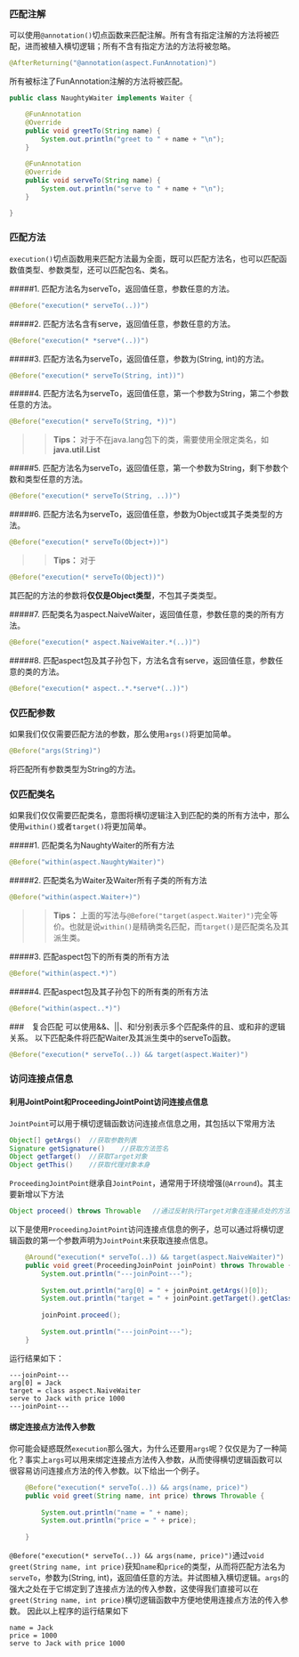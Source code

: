 ### 匹配注解
可以使用`@annotation()`切点函数来匹配注解。所有含有指定注解的方法将被匹配，进而被植入横切逻辑；所有不含有指定方法的方法将被忽略。
```java
@AfterReturning("@annotation(aspect.FunAnnotation)")
```
所有被标注了FunAnnotation注解的方法将被匹配。
```java
public class NaughtyWaiter implements Waiter {

	@FunAnnotation
	@Override
	public void greetTo(String name) {
		System.out.println("greet to " + name + "\n");
	}
	
	@FunAnnotation
	@Override
	public void serveTo(String name) {
		System.out.println("serve to " + name + "\n");
	}

}
```

### 匹配方法
`execution()`切点函数用来匹配方法最为全面，既可以匹配方法名，也可以匹配函数值类型、参数类型，还可以匹配包名、类名。

#####1. 匹配方法名为serveTo，返回值任意，参数任意的方法。
```java
@Before("execution(* serveTo(..))")
```

#####2. 匹配方法名含有serve，返回值任意，参数任意的方法。
```java
@Before("execution(* *serve*(..))")
```
#####3. 匹配方法名为serveTo，返回值任意，参数为(String, int)的方法。
```java
@Before("execution(* serveTo(String, int))")
```

#####4. 匹配方法名为serveTo，返回值任意，第一个参数为String，第二个参数任意的方法。
```java
@Before("execution(* serveTo(String, *))")
```
>> **Tips：** 对于不在java.lang包下的类，需要使用全限定类名，如**java.util.List**

#####5. 匹配方法名为serveTo，返回值任意，第一个参数为String，剩下参数个数和类型任意的方法。
```java
@Before("execution(* serveTo(String, ..))")
```

#####6. 匹配方法名为serveTo，返回值任意，参数为Object或其子类类型的方法。
```java
@Before("execution(* serveTo(Object+))")
```
>> **Tips：** 对于
```java
@Before("execution(* serveTo(Object))")
```
其匹配的方法的参数将**仅仅是Object类型**，不包其子类类型。

#####7. 匹配类名为aspect.NaiveWaiter，返回值任意，参数任意的类的所有方法。
```java
@Before("execution(* aspect.NaiveWaiter.*(..))")
```

#####8. 匹配aspect包及其子孙包下，方法名含有serve，返回值任意，参数任意的类的方法。
```java
@Before("execution(* aspect..*.*serve*(..))")
```


### 仅匹配参数
如果我们仅仅需要匹配方法的参数，那么使用`args()`将更加简单。
```java
@Before("args(String)")
```
将匹配所有参数类型为String的方法。

### 仅匹配类名
如果我们仅仅需要匹配类名，意图将横切逻辑注入到匹配的类的所有方法中，那么使用`within()`或者`target()`将更加简单。

#####1. 匹配类名为NaughtyWaiter的所有方法
```java
@Before("within(aspect.NaughtyWaiter)")
```

#####2. 匹配类名为Waiter及Waiter所有子类的所有方法
```java
@Before("within(aspect.Waiter+)")
```
>> **Tips：** 上面的写法与`@Before("target(aspect.Waiter)")`完全等价。也就是说`within()`是精确类名匹配，而`target()`是匹配类名及其派生类。

#####3. 匹配aspect包下的所有类的所有方法
```java
@Before("within(aspect.*)")
```

#####4. 匹配aspect包及其子孙包下的所有类的所有方法
```java
@Before("within(aspect..*)")
```

###　复合匹配
可以使用&&、||、和!分别表示多个匹配条件的且、或和非的逻辑关系。
以下匹配条件将匹配Waiter及其派生类中的serveTo函数。
```java
@Before("execution(* serveTo(..)) && target(aspect.Waiter)")
```

### 访问连接点信息
#### 利用JointPoint和ProceedingJointPoint访问连接点信息
`JointPoint`可以用于横切逻辑函数访问连接点信息之用，其包括以下常用方法
```java
Object[] getArgs()	//获取参数列表
Signature getSignature()	//获取方法签名
Object getTarget()	//获取Target对象
Object getThis()	//获取代理对象本身
```
`ProceedingJointPoint`继承自`JointPoint`，通常用于环绕增强(`@Arround`)。其主要新增以下方法
```java
Object proceed() throws Throwable	//通过反射执行Target对象在连接点处的方法
```
以下是使用`ProceedingJointPoint`访问连接点信息的例子，总可以通过将横切逻辑函数的第一个参数声明为`JointPoint`来获取连接点信息。
```java
	@Around("execution(* serveTo(..)) && target(aspect.NaiveWaiter)")
	public void greet(ProceedingJoinPoint joinPoint) throws Throwable {
		System.out.println("---joinPoint---");
		
		System.out.println("arg[0] = " + joinPoint.getArgs()[0]);
		System.out.println("target = " + joinPoint.getTarget().getClass());
		
		joinPoint.proceed();
		
		System.out.println("---joinPoint---");
	}
```
运行结果如下：
```
---joinPoint---
arg[0] = Jack
target = class aspect.NaiveWaiter
serve to Jack with price 1000
---joinPoint---
```

#### 绑定连接点方法传入参数
你可能会疑惑既然`execution`那么强大，为什么还要用`args`呢？仅仅是为了一种简化？事实上`args`可以用来绑定连接点方法传入参数，从而使得横切逻辑函数可以很容易访问连接点方法的传入参数。以下给出一个例子。
```java
	@Before("execution(* serveTo(..)) && args(name, price)")
	public void greet(String name, int price) throws Throwable {
		
		System.out.println("name = " + name);
		System.out.println("price = " + price);
		
	}
```
`@Before("execution(* serveTo(..)) && args(name, price)")`通过`void greet(String name, int price)`获知`name`和`price`的类型，从而将匹配方法名为`serveTo`，参数为(String, int)，返回值任意的方法。并试图植入横切逻辑。`args`的强大之处在于它绑定到了连接点方法的传入参数，这使得我们直接可以在`greet(String name, int price)`横切逻辑函数中方便地使用连接点方法的传入参数。
因此以上程序的运行结果如下
```
name = Jack
price = 1000
serve to Jack with price 1000
```
